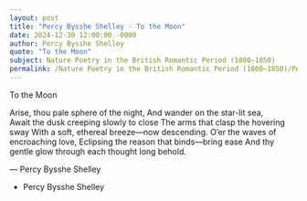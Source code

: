 ```yaml
---
layout: post
title: "Percy Bysshe Shelley - To the Moon"
date: 2024-12-30 12:00:00 -0000
author: Percy Bysshe Shelley
quote: "To the Moon"
subject: Nature Poetry in the British Romantic Period (1800–1850)
permalink: /Nature Poetry in the British Romantic Period (1800–1850)/Percy Bysshe Shelley/Percy Bysshe Shelley - To the Moon
---
```


To the Moon

Arise, thou pale sphere of the night, 
And wander on the star-lit sea,  
Await the dusk creeping slowly to close
The arms that clasp the hovering sway
With a soft, ethereal breeze—now descending. 
O’er the waves of encroaching love,
Eclipsing the reason that binds—bring ease 
And thy gentle glow through each thought long behold. 

— Percy Bysshe Shelley

- Percy Bysshe Shelley
